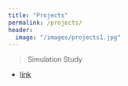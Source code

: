 ```yaml
---
title: "Projects"
permalink: /projects/
header:
  image: "/images/projects1.jpg"
---
```



> Simulation Study
* [link](https://drive.google.com/open?id=19GEwccNc-IvzTfQcmQK8oxqPQYIU5Rnw)